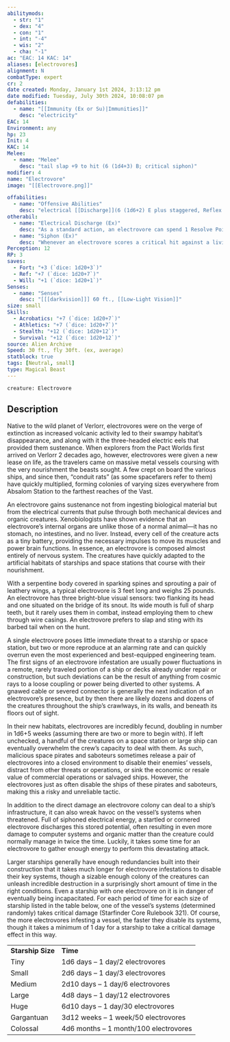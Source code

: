 ```yaml
---
abilitymods:
  - str: "1"
  - dex: "4"
  - con: "1"
  - int: "-4"
  - wis: "2"
  - cha: "-1"
ac: "EAC: 14 KAC: 14"
aliases: [electrovores]
alignment: N
combatType: expert
cr: 2
date created: Monday, January 1st 2024, 3:13:12 pm
date modified: Tuesday, July 30th 2024, 10:08:07 pm
defabilities:
  - name: "[[Immunity (Ex or Su)|Immunities]]"
    desc: "electricity"
EAC: 14
Environment: any
hp: 23
Init: 4
KAC: 14
Melee:
  - name: "Melee"
    desc: "tail slap +9 to hit (6 (1d4+3) B; critical siphon)"
modifier: 4
name: "Electrovore"
image: "[[Electrovore.png]]"

offabilities:
  - name: "Offensive Abilities"
    desc: "electrical [[Discharge]](6 (1d6+2) E plus staggered, Reflex DC 13 half)"
otherabil:
  - name: "Electrical Discharge (Ex)"
    desc: "As a standard action, an electrovore can spend 1 Resolve Point to discharge some of its stored electrical energy as a powerful attack. All creatures within 10 feet of the electrovore take 1d6+2 electricity damage and are staggered for 1 round. A target can attempt a DC 13 Reflex save to take half this damage and negate the staggered effect."
  - name: "Siphon (Ex)"
    desc: "Whenever an electrovore scores a critical hit against a living creature, a construct with the technological subtype, or a technological piece of gear, it siphons off a portion of the target’s electrical energy. This restores 1 Resolve Point (up to its maximum of 3)."
Perception: 12
RP: 3
saves:
  - Fort: "+3 (`dice: 1d20+3`)"
  - Ref: "+7 (`dice: 1d20+7`)"
  - Will: "+1 (`dice: 1d20+1`)"
Senses:
  - name: "Senses"
    desc: "[[[darkvision]]] 60 ft., [[Low-Light Vision]]"
size: small
Skills:
  - Acrobatics: "+7 (`dice: 1d20+7`)"
  - Athletics: "+7 (`dice: 1d20+7`)"
  - Stealth: "+12 (`dice: 1d20+12`)"
  - Survival: "+12 (`dice: 1d20+12`)"
source: Alien Archive
Speed: 30 ft., fly 30ft. (ex, average)
statblock: true
tags: [Neutral, small]
type: Magical Beast
---
```


```statblock
creature: Electrovore
```

## Description

Native to the wild planet of Verlorr, electrovores were on the verge of extinction as increased volcanic activity led to their swampy habitat’s disappearance, and along with it the three-headed electric eels that provided them sustenance. When explorers from the Pact Worlds first arrived on Verlorr 2 decades ago, however, electrovores were given a new lease on life, as the travelers came on massive metal vessels coursing with the very nourishment the beasts sought. A few crept on board the various ships, and since then, “conduit rats” (as some spacefarers refer to them) have quickly multiplied, forming colonies of varying sizes everywhere from Absalom Station to the farthest reaches of the Vast.

An electrovore gains sustenance not from ingesting biological material but from the electrical currents that pulse through both mechanical devices and organic creatures. Xenobiologists have shown evidence that an electrovore’s internal organs are unlike those of a normal animal—it has no stomach, no intestines, and no liver. Instead, every cell of the creature acts as a tiny battery, providing the necessary impulses to move its muscles and power brain functions. In essence, an electrovore is composed almost entirely of nervous system. The creatures have quickly adapted to the artificial habitats of starships and space stations that course with their nourishment.

With a serpentine body covered in sparking spines and sprouting a pair of leathery wings, a typical electrovore is 3 feet long and weighs 25 pounds. An electrovore has three bright-blue visual sensors: two flanking its head and one situated on the bridge of its snout. Its wide mouth is full of sharp teeth, but it rarely uses them in combat, instead employing them to chew through wire casings. An electrovore prefers to slap and sting with its barbed tail when on the hunt.

A single electrovore poses little immediate threat to a starship or space station, but two or more reproduce at an alarming rate and can quickly overrun even the most experienced and best-equipped engineering team. The first signs of an electrovore infestation are usually power fluctuations in a remote, rarely traveled portion of a ship or decks already under repair or construction, but such deviations can be the result of anything from cosmic rays to a loose coupling or power being diverted to other systems. A gnawed cable or severed connector is generally the next indication of an electrovore’s presence, but by then there are likely dozens and dozens of the creatures throughout the ship’s crawlways, in its walls, and beneath its floors out of sight.

In their new habitats, electrovores are incredibly fecund, doubling in number in 1d6+5 weeks (assuming there are two or more to begin with). If left unchecked, a handful of the creatures on a space station or large ship can eventually overwhelm the crew’s capacity to deal with them. As such, malicious space pirates and saboteurs sometimes release a pair of electrovores into a closed environment to disable their enemies’ vessels, distract from other threats or operations, or sink the economic or resale value of commercial operations or salvaged ships. However, the electrovores just as often disable the ships of these pirates and saboteurs, making this a risky and unreliable tactic.

In addition to the direct damage an electrovore colony can deal to a ship’s infrastructure, it can also wreak havoc on the vessel’s systems when threatened. Full of siphoned electrical energy, a startled or cornered electrovore discharges this stored potential, often resulting in even more damage to computer systems and organic matter than the creature could normally manage in twice the time. Luckily, it takes some time for an electrovore to gather enough energy to perform this devastating attack.

Larger starships generally have enough redundancies built into their construction that it takes much longer for electrovore infestations to disable their key systems, though a sizable enough colony of the creatures can unleash incredible destruction in a surprisingly short amount of time in the right conditions. Even a starship with one electrovore on it is in danger of eventually being incapacitated. For each period of time for each size of starship listed in the table below, one of the vessel’s systems (determined randomly) takes critical damage (Starfinder Core Rulebook 321). Of course, the more electrovores infesting a vessel, the faster they disable its systems, though it takes a minimum of 1 day for a starship to take a critical damage effect in this way.

<table><tbody><tr><td><b>Starship Size</b></td><td><b>Time</b></td></tr><tr><td>Tiny</td><td>1d6 days – 1 day/2 electrovores</td></tr><tr><td>Small</td><td>2d6 days – 1 day/3 electrovores</td></tr><tr><td>Medium</td><td>2d10 days – 1 day/6 electrovores</td></tr><tr><td>Large</td><td>4d8 days – 1 day/12 electrovores</td></tr><tr><td>Huge</td><td>6d10 days – 1 day/30 electrovores</td></tr><tr><td>Gargantuan</td><td>3d12 weeks – 1 week/50 electrovores</td></tr><tr><td>Colossal</td><td>4d6 months – 1 month/100 electrovores</td></tr></tbody></table>
